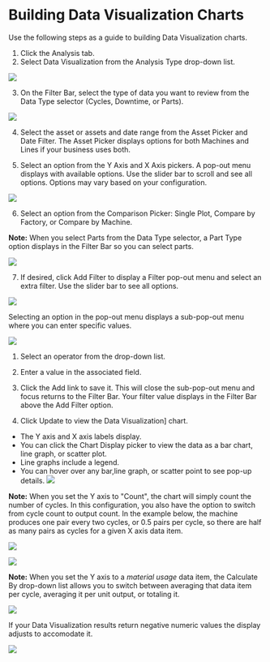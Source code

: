 # Building Data Visualization Charts

Use the following steps as a guide to building Data Visualization charts.

1. Click the Analysis tab.
2. Select Data Visualization from the Analysis Type drop-down list.

  ![](/assets/dataViz7_24_16.png)

3. On the Filter Bar, select the type of data you want to review from the Data Type selector \(Cycles, Downtime, or Parts\).

  ![](/assets/dataVizSelect7_24_16.png)

4. Select the asset or assets and date range from the Asset Picker and Date Filter. The Asset Picker displays options for both Machines and Lines if your business uses both.

5. Select an option from the Y Axis and X Axis pickers. A pop-out menu displays with available options. Use the slider bar to scroll and see all options. Options may vary based on your configuration.

  ![](/assets/dataVizYAxis7_24_16.png)

6. Select an option from the Comparison Picker: Single Plot, Compare by Factory, or Compare by Machine.

  **Note:** When you select Parts from the Data Type selector, a Part Type option displays in the Filter Bar so you can select parts.

  ![](/assets/dataVizpartsOptionB.png)

7. If desired, click Add Filter to display a Filter pop-out menu and select an extra filter. Use the slider bar to see all options.

  ![](/assets/dataVizAddFilter7_24_16.png)

  Selecting an option in the pop-out menu displays a sub-pop-out menu where you can enter specific values.

  ![](/assets/dataVizSetFiltera7_24_16.png)

  1. Select an operator from the drop-down list.
  2. Enter a value in the associated field.
  3. Click the Add link to save it. This will close the sub-pop-out menu and focus returns to the Filter Bar. Your filter value displays in the Filter Bar above the Add Filter option.

8. Click Update to view the Data Visualization\] chart.

  * The Y axis and X axis labels display. 
  * You can click the Chart Display picker to view the data as a bar chart, line graph, or scatter plot.
  * Line graphs include a legend. 
  * You can hover over any bar,line graph, or scatter point to see pop-up details.
    ![](analysisTabDataVisChart.png)


**Note:** When you set the Y axis to "Count", the chart will simply count the number of cycles. In this configuration, you also have the option to switch from cycle count to output count. In the example below, the machine produces one pair every two cycles, or 0.5 pairs per cycle, so there are half as many pairs as cycles for a given X axis data item.

![](/assets/AnalysisTabDataVizYAxisCount7_25_16.png)

![](/assets/AnalysisTabDataVizYAxisCount1_7_25_16.png)

**Note:** When you set the Y axis to a _material usage_ data item, the Calculate By drop-down list allows you to switch between averaging that data item per cycle, averaging it per unit output, or totaling it.

![](/assets/DataViz_MaterialUsage7_25_16.png)

If your Data Visualization results return negative numeric values the display adjusts to accomodate it.

![](/assets/dataVizNegativeNum.png)

